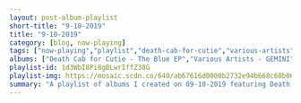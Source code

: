 ```yaml
---
layout: post-album-playlist
short-title: "9-10-2019"
title: "9-10-2019"
category: [blog, now-playing]
tags: ["now-playing","playlist","death-cab-for-cutie","various-artists","various-artists","silversun-pickups","korn","various-artists","cursive"]
albums: ["Death Cab for Cutie - The Blue EP","Various Artists - GEMINI","Various Artists - The Big Day","Silversun Pickups - Widow's Weeds","Korn - The Nothing","Various Artists - Social Cues","Cursive - Vitriola"]
playlist-id: 1d3WbI8Pi8gBLwrIffZ38G
playlist-img: https://mosaic.scdn.co/640/ab67616d0000b2732e94b668c60b06deb1c3a05cab67616d0000b2733003dbec79483513cf15f025ab67616d0000b273708c7bc56c864e041ac9a044ab67616d0000b273a2a8b029b103df0e90724ad5
summary: "A playlist of albums I created on 09-10-2019 featuring Death Cab for Cutie, Various Artists, Various Artists, Silversun Pickups, Korn, Various Artists, and Cursive"
---
```

